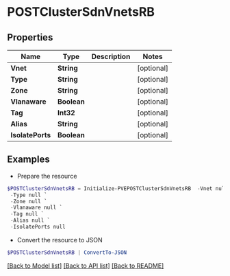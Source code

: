 # POSTClusterSdnVnetsRB
## Properties

Name | Type | Description | Notes
------------ | ------------- | ------------- | -------------
**Vnet** | **String** |  | [optional] 
**Type** | **String** |  | [optional] 
**Zone** | **String** |  | [optional] 
**Vlanaware** | **Boolean** |  | [optional] 
**Tag** | **Int32** |  | [optional] 
**Alias** | **String** |  | [optional] 
**IsolatePorts** | **Boolean** |  | [optional] 

## Examples

- Prepare the resource
```powershell
$POSTClusterSdnVnetsRB = Initialize-PVEPOSTClusterSdnVnetsRB  -Vnet null `
 -Type null `
 -Zone null `
 -Vlanaware null `
 -Tag null `
 -Alias null `
 -IsolatePorts null
```

- Convert the resource to JSON
```powershell
$POSTClusterSdnVnetsRB | ConvertTo-JSON
```

[[Back to Model list]](../README.md#documentation-for-models) [[Back to API list]](../README.md#documentation-for-api-endpoints) [[Back to README]](../README.md)


